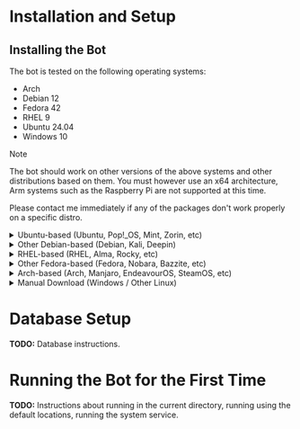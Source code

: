 # Installation and Setup

## Installing the Bot

The bot is tested on the following operating systems:
- Arch
- Debian 12
- Fedora 42
- RHEL 9
- Ubuntu 24.04
- Windows 10

> [!NOTE]
> The bot should work on other versions of the above systems and other distributions based on them.
> You must however use an x64 architecture, Arm systems such as the Raspberry Pi are not supported at this time.
> 
> Please contact me immediately if any of the packages don't work properly on a specific distro.

<details>
<summary>Ubuntu-based (Ubuntu, Pop!_OS, Mint, Zorin, etc)</summary>

SupportBoi is available in the repository at repo.karlofduty.com.

**Installing the dotnet repository (Only needed for Ubuntu 24.04 and older):**
```bash
sudo add-apt-repository ppa:dotnet/backports
sudo apt update
```

**Installing the repo.karlofduty.com repository:**
```bash
wget https://repo.karlofduty.com/ubuntu/dists/ubuntu/karlofduty-repo_latest_amd64.deb
sudo apt install ./karlofduty-repo_latest_amd64.deb
sudo apt update
```

**Installing the release build:**
```bash
sudo apt install supportboi
```

**Installing the dev build:**
```bash
sudo apt install supportboi-dev
```
</details>

<details>
<summary>Other Debian-based (Debian, Kali, Deepin)</summary>

SupportBoi is available in the repository at repo.karlofduty.com.

**Install the Debian 12 dotnet repository:**
```bash
wget https://packages.microsoft.com/config/debian/12/packages-microsoft-prod.deb -O packages-microsoft-prod.deb
sudo dpkg -i packages-microsoft-prod.deb
rm packages-microsoft-prod.deb
```

> [!IMPORTANT]
> The link above is for Debian 12, if you are using a different version, replace `12` with the version you are using.
> See this link for a list of all available versions: https://packages.microsoft.com/config/.

**Installing the repo.karlofduty.com repository:**
```bash
wget https://repo.karlofduty.com/debian/dists/debian/karlofduty-repo_latest_amd64.deb
sudo apt install ./karlofduty-repo_latest_amd64.deb
sudo apt update
```

**Installing the release build:**
```bash
sudo apt install supportboi
```

**Installing the dev build:**
```bash
sudo apt install supportboi-dev
```

</details>

<details>
<summary>RHEL-based (RHEL, Alma, Rocky, etc)</summary>

SupportBoi is available in the repository at repo.karlofduty.com.

**Installing the release build:**
```bash
sudo dnf install https://repo.karlofduty.com/rhel/karlofduty-repo-latest.x86_64.rpm
sudo dnf install supportboi --refresh
```

**Installing the dev build:**
```bash
sudo dnf install https://repo.karlofduty.com/rhel/karlofduty-repo-latest.x86_64.rpm
sudo dnf install supportboi-dev --refresh
```
</details>

<details>
<summary>Other Fedora-based (Fedora, Nobara, Bazzite, etc)</summary>

SupportBoi is available in the repository at repo.karlofduty.com.

**Installing the release build:**
```bash
sudo dnf install https://repo.karlofduty.com/fedora/karlofduty-repo-latest.x86_64.rpm
sudo dnf install supportboi --refresh
```

**Installing the dev build:**
```bash
sudo dnf install https://repo.karlofduty.com/fedora/karlofduty-repo-latest.x86_64.rpm
sudo dnf install supportboi-dev --refresh
```
</details>

<details>
<summary>Arch-based (Arch, Manjaro, EndeavourOS, SteamOS, etc)</summary>

SupportBoi is available in the Arch User Repository as [supportboi](https://aur.archlinux.org/packages/supportboi/) and [supportboi-git](https://aur.archlinux.org/packages/supportboi-git/).
This example uses yay, but you can use any package manager with AUR support.

**Installing the release build:**
```bash
yay -S supportboi
```
**Installing the dev build:**
```bash
yay -S supportboi-git
```

> [!IMPORTANT]
> **For mariadb users:**  
> When mariadb is installed it will not automatically set up its data locations like in other distros.
> You have to run the following command to complete the installation: `sudo mariadb-install-db --user=mysql --basedir=/usr --datadir=/var/lib/mysql`

</details>

<details>
<summary>Manual Download (Windows / Other Linux)</summary>

> [!WARNING]
> It is highly recommended to install the bot using the package managers listed above if possible.
> When manually installing you will not get additional features such as automatic updates, manual entries, system services, etc.

1. Set up a mysql-compatible server, such as MariaDB.

2. (Optional) Install .NET 9 if it isn't already installed on your system.

3. Download the bot for your operating system, either a [release version](https://github.com/KarlOfDuty/SupportBoi/releases) or a [dev build](https://jenkins.karlofduty.com/blue/organizations/jenkins/DiscordBots%2FSupportBoi/activity).
While the Windows version is fully supported it is not as well tested as the Linux one.

| Application         | Description                                                         |
|---------------------|---------------------------------------------------------------------|
| `supportboi`        | Standard Linux version.                                             |
| `supportboi-sc`     | Larger Linux version which does not require .NET to be installed.   |
| `supportboi.exe`    | Standard Windows version.                                           |
| `supportboi-sc.exe` | Larger Windows version which does not require .NET to be installed. |

</details>

# Database Setup

**TODO:** Database instructions.

# Running the Bot for the First Time

**TODO:** Instructions about running in the current directory, running using the default locations, running the system service.

[//]: # (5. Run the bot application, `./SupportBoi-<version>`, this creates a config file in the current directory.)

[//]: # ()
[//]: # (6. Set up the config, there are instructions inside. If you need more help either contact me in Discord or through an issue here.)

[//]: # ()
[//]: # (7. Restart the bot.)

[//]: # ()
[//]: # (8. Go to `Settings->Integrations->Bot->Command Permissions` in your Discord server to set up permissions for the commands.)